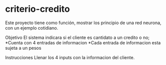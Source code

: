 # criterio-credito
Este proyecto tiene como función, mostrar los principio de una red neurona, con un ejemplo cotidiano.

Objetivo
El sistema indicara si el cliente es cantidato a un credito o no;
*Cuenta con 4 entradas de informacion 
*Cada entrada de informacion esta sujeta a un pesos


Instrucciones
Llenar los 4 inputs con la informacion del cliente.

